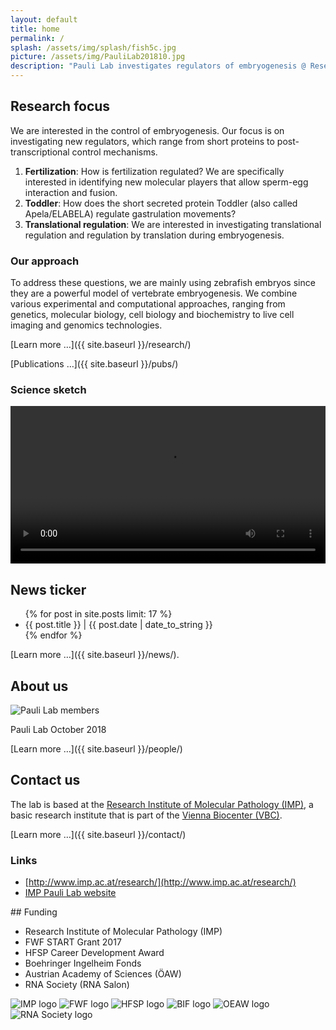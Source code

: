 ```yaml
---
layout: default
title: home
permalink: /
splash: /assets/img/splash/fish5c.jpg
picture: /assets/img/PauliLab201810.jpg
description: "Pauli Lab investigates regulators of embryogenesis @ Research Institute of Molecular Pathology (IMP), Vienna Biocenter."
---
```

<div class="row">
<div class="col-sm-4" markdown="1">

## Research focus

We are interested in the control of embryogenesis. Our focus is on
investigating new regulators, which range from short proteins to
post-transcriptional control mechanisms.

1. **Fertilization**: How is fertilization regulated? We are specifically
   interested in identifying new molecular players that allow sperm-egg
   interaction and fusion.
2. **Toddler**: How does the short secreted protein Toddler (also called
   Apela/ELABELA) regulate gastrulation movements?
3. **Translational regulation**: We are interested in investigating
   translational regulation and regulation by translation during embryogenesis.

### Our approach

To address these questions, we are mainly using zebrafish embryos since they
are a powerful model of vertebrate embryogenesis. We combine various
experimental and computational approaches, ranging from genetics, molecular
biology, cell biology and biochemistry to live cell imaging and genomics
technologies.

[Learn more &hellip;]({{ site.baseurl }}/research/)

[Publications &hellip;]({{ site.baseurl }}/pubs/)


### Science sketch

<video width="100%" height="auto" controls>
  <source src="/assets/vid/bouncer-sketch.mp4" type="video/mp4">
  Your browser does not support the video tag.
</video>

</div>
<div class="col-sm-4" markdown="1">

## News ticker

<ul>
{% for post in site.posts limit: 17 %}
<li>{{ post.title }} | {{ post.date | date_to_string }}</li>
{% endfor %}
</ul>

[Learn more &hellip;]({{ site.baseurl }}/news/).

</div>
<div class="col-sm-4" markdown="1">

## About us

<img class="img-fluid" alt="Pauli Lab members"
src="{{ site.baseurl }}/assets/img/PauliLab201810.jpg">

Pauli Lab October 2018

[Learn more &hellip;]({{ site.baseurl }}/people/)

## Contact us

The lab is based at the
[Research Institute of Molecular Pathology (IMP)](http://www.imp.ac.at/), a
basic research institute that is part of the
[Vienna Biocenter (VBC)](http://www.viennabiocenter.org).

[Learn more &hellip;]({{ site.baseurl }}/contact/)

### Links

* [http://www.imp.ac.at/research/](http://www.imp.ac.at/research/)
* [IMP Pauli Lab website](https://www.imp.ac.at/research/research-groups/andrea-pauli/research/)

</div>

<div class="col-sm-12" markdown="1">
## Funding

<div class="sr-only">

* Research Institute of Molecular Pathology (IMP)
* FWF START Grant 2017
* HFSP Career Development Award
* Boehringer Ingelheim Fonds
* Austrian Academy of Sciences (ÖAW)
* RNA Society (RNA Salon)

</div>
<div class="funding" aria-hidden="true">

<img id="imp-logo" src="{{ site.baseurl }}/assets/img/logo/imp1-180px.png" alt="IMP logo" title="Research Institute of Molecular Pathology (IMP)">
<img id="fwf-logo" src="{{ site.baseurl }}/assets/img/logo/fwf-200px.png" alt="FWF logo" title="FWF START Grant 2017">
<img id="hfsp-logo" src="{{ site.baseurl }}/assets/img/logo/hfsp-110px.png" alt="HFSP logo" title="HFSP Career Development Award">
<img id="bif-logo" src="{{ site.baseurl }}/assets/img/logo/bif-200px.png" alt="BIF logo" title="Boehringer Ingelheim Fonds">
<img id="oeaw-logo" src="{{ site.baseurl }}/assets/img/logo/oeaw-200px.png" alt="OEAW logo" title="Austrian Academy of Sciences (ÖAW)">
<img id="rna-society-logo" src="{{ site.baseurl }}/assets/img/logo/rna-society-125px.png" alt="RNA Society logo" title="RNA Society (RNASalon)">
</div>


</div>
</div>
